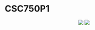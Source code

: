 # CSC750P1
<p align="center">
  <img src="https://media.giphy.com/media/3o6Zt6dlkJpOWccURG/giphy.gif" />
  <img src="https://media.giphy.com/media/3oz8xG21u7llw4pkek/giphy.gif" />
</p>

